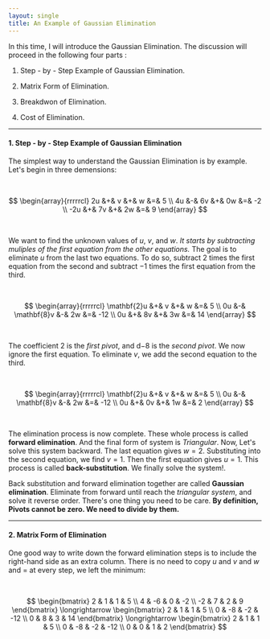```yaml
---
layout: single
title: An Example of Gaussian Elimination
---
```



In this time, I will introduce the Gaussian Elimination. The discussion will proceed in the following four parts :   

1. Step - by - Step Example of Gaussian Elimination.    

2. Matrix Form of Elimination.    

3. Breakdwon of Elimination.     

4. Cost of Elimination.    

---

#### 1. Step - by - Step Example of Gaussian Elimination

The simplest way to understand the Gaussian Elimination is by example. Let's begin in three demensions: 

<br>

$$
\begin{array}{rrrrrcl}
2u &+& v  &+& w  &=& 5 \\
4u &-& 6v &+& 0w &=& -2 \\
-2u &+& 7v &+& 2w &=& 9
\end{array}
$$



<br>

We want to find the unknown values of $u$, $v$, and $w$. *It starts by subtracting muliples of the first equation from the other equations.* The goal is to eliminate $u$ from the last two equations. To do so, subtract $2$ times the first equation from the second and subtract $-1$ times the first equation from the third.

<br>

$$
\begin{array}{rrrrrcl}
\mathbf{2}u &+& v  &+& w  &=& 5 \\
      0u &-& \mathbf{8}v &-& 2w &=& -12 \\
      0u &+& 8v  &+& 3w  &=& 14
\end{array}
$$

<br>

The coefficient $2$ is the *first pivot*, and d$-8$ is the *second pivot*. We now ignore the first equation. To eliminate $v$, we add the second equation to the third.

<br>

$$
\begin{array}{rrrrrcl}
\mathbf{2}u &+& v  &+& w  &=& 5 \\
     0u &-& \mathbf{8}v &-& 2w &=& -12 \\
     0u &+& 0v &+& 1w &=& 2
\end{array}
$$

<br>

The elimination process is now complete. These whole process is called **forward elimination**. And the final form of system is *Triangular*. Now, Let's solve this system backward. The last equation gives $w =2$. Substituting into the second equation, we find $v = 1$. Then the first equation gives $u = 1$. This process is called **back-substitution**. We finally solve the system!.  

Back substitution and forward elimination together are called **Gaussian elimination**. Eliminate from forward until reach the *triangular system*, and solve it reverse order. There's one thing you need to be care. **By definition, Pivots cannot be zero. We need to divide by them.** 


---

#### 2. Matrix Form of Elimination 

One good way to write down the forward elimination steps is to include the right-hand side as an extra column. There is no need to copy $u$ and $v$ and $w$ and $=$ at every step, we left the minimum:

<br>

$$
\begin{bmatrix}
2 & 1 & 1 & 5 \\
4 & -6 & 0 & -2 \\
-2 & 7 & 2 & 9
\end{bmatrix}
\longrightarrow
\begin{bmatrix}
2 & 1 & 1 & 5 \\
0 & -8 & -2 & -12 \\
0 & 8 & 3 & 14
\end{bmatrix}
\longrightarrow
\begin{bmatrix}
2 & 1 & 1 & 5 \\
0 & -8 & -2 & -12 \\
0 & 0 & 1 & 2
\end{bmatrix}
$$

<br>
